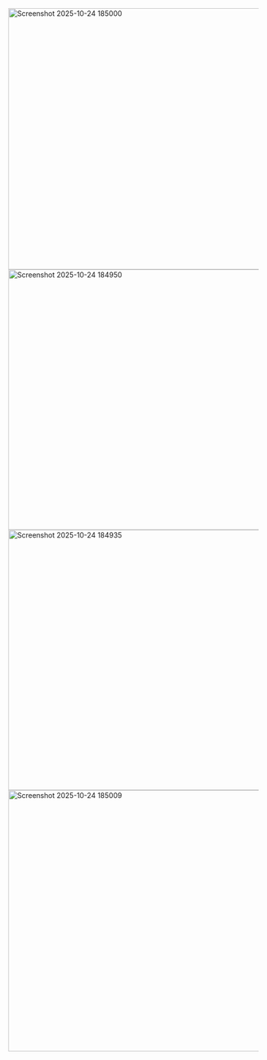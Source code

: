 <img width="912" height="525" alt="Screenshot 2025-10-24 185000" src="https://github.com/user-attachments/assets/33d2aa41-7030-4f2e-a552-276383f3aa26" />
<img width="911" height="523" alt="Screenshot 2025-10-24 184950" src="https://github.com/user-attachments/assets/0f3366c9-01ce-45f2-b71b-160c6d96b785" />
<img width="912" height="523" alt="Screenshot 2025-10-24 184935" src="https://github.com/user-attachments/assets/1f974dd7-7502-4b90-8322-cd8b8a042cae" />
<img width="913" height="525" alt="Screenshot 2025-10-24 185009" src="https://github.com/user-attachments/assets/5274759b-f3db-4f54-a04f-981bede2301c" />
